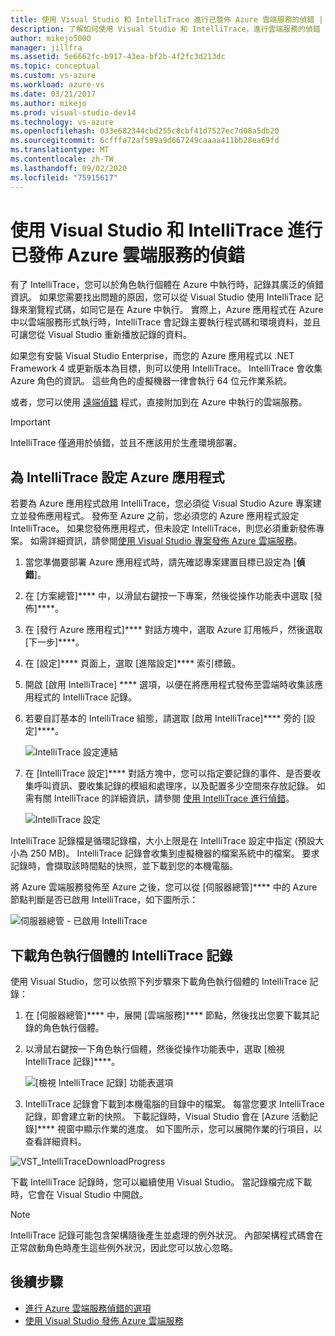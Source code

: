 ```yaml
---
title: 使用 Visual Studio 和 IntelliTrace 進行已發佈 Azure 雲端服務的偵錯 | Microsoft Docs
description: 了解如何使用 Visual Studio 和 IntelliTrace，進行雲端服務的偵錯
author: mikejo5000
manager: jillfra
ms.assetid: 5e6662fc-b917-43ea-bf2b-4f2fc3d213dc
ms.topic: conceptual
ms.custom: vs-azure
ms.workload: azure-vs
ms.date: 03/21/2017
ms.author: mikejo
ms.prod: visual-studio-dev14
ms.technology: vs-azure
ms.openlocfilehash: 033e682344cbd255c8cbf41d7527ec7d08a5db20
ms.sourcegitcommit: 6cfffa72af599a9d667249caaaa411bb28ea69fd
ms.translationtype: MT
ms.contentlocale: zh-TW
ms.lasthandoff: 09/02/2020
ms.locfileid: "75915617"
---
```

# <a name="debugging-a-published-azure-cloud-service-with-visual-studio-and-intellitrace"></a>使用 Visual Studio 和 IntelliTrace 進行已發佈 Azure 雲端服務的偵錯
有了 IntelliTrace，您可以於角色執行個體在 Azure 中執行時，記錄其廣泛的偵錯資訊。 如果您需要找出問題的原因，您可以從 Visual Studio 使用 IntelliTrace 記錄來瀏覽程式碼，如同它是在 Azure 中執行。 實際上，Azure 應用程式在 Azure 中以雲端服務形式執行時，IntelliTrace 會記錄主要執行程式碼和環境資料，並且可讓您從 Visual Studio 重新播放記錄的資料。 

如果您有安裝 Visual Studio Enterprise，而您的 Azure 應用程式以 .NET Framework 4 或更新版本為目標，則可以使用 IntelliTrace。 IntelliTrace 會收集 Azure 角色的資訊。 這些角色的虛擬機器一律會執行 64 位元作業系統。

或者，您可以使用 [遠端偵錯](vs-azure-tools-debugging-cloud-services-overview.md) 程式，直接附加到在 Azure 中執行的雲端服務。

> [!IMPORTANT]
> IntelliTrace 僅適用於偵錯，並且不應該用於生產環境部署。
> 

## <a name="configure-an-azure-application-for-intellitrace"></a>為 IntelliTrace 設定 Azure 應用程式
若要為 Azure 應用程式啟用 IntelliTrace，您必須從 Visual Studio Azure 專案建立並發佈應用程式。 發佈至 Azure 之前，您必須您的 Azure 應用程式設定 IntelliTrace。 如果您發佈應用程式，但未設定 IntelliTrace，則您必須重新發佈專案。 如需詳細資訊，請參閱[使用 Visual Studio 專案發佈 Azure 雲端服務](vs-azure-tools-publishing-a-cloud-service.md)。

1. 當您準備要部署 Azure 應用程式時，請先確認專案建置目標已設定為 [**偵錯**]。

1. 在 [方案總管]**** 中，以滑鼠右鍵按一下專案，然後從操作功能表中選取 [發佈]****。
   
1. 在 [發行 Azure 應用程式]**** 對話方塊中，選取 Azure 訂用帳戶，然後選取 [下一步]****。

1. 在 [設定]**** 頁面上，選取 [進階設定]**** 索引標籤。

1. 開啟 [啟用 IntelliTrace] **** 選項，以便在將應用程式發佈至雲端時收集該應用程式的 IntelliTrace 記錄。
   
1. 若要自訂基本的 IntelliTrace 組態，請選取 [啟用 IntelliTrace]**** 旁的 [設定]****。

    ![IntelliTrace 設定連結](./media/vs-azure-tools-intellitrace-debug-published-cloud-services/intellitrace-settings-link.png)
   
1. 在 [IntelliTrace 設定]**** 對話方塊中，您可以指定要記錄的事件、是否要收集呼叫資訊、要收集記錄的模組和處理序，以及配置多少空間來存放記錄。 如需有關 IntelliTrace 的詳細資訊，請參閱 [使用 IntelliTrace 進行偵錯](https://msdn.microsoft.com/library/dd264915.aspx)。
   
    ![IntelliTrace 設定](./media/vs-azure-tools-intellitrace-debug-published-cloud-services/IC519063.png)

IntelliTrace 記錄檔是循環記錄檔，大小上限是在 IntelliTrace 設定中指定 (預設大小為 250 MB)。 IntelliTrace 記錄會收集到虛擬機器的檔案系統中的檔案。 要求記錄時，會擷取該時間點的快照，並下載到您的本機電腦。

將 Azure 雲端服務發佈至 Azure 之後，您可以從 [伺服器總管]**** 中的 Azure 節點判斷是否已啟用 IntelliTrace，如下圖所示：

![伺服器總管 - 已啟用 IntelliTrace](./media/vs-azure-tools-intellitrace-debug-published-cloud-services/IC744134.png)

## <a name="download-intellitrace-logs-for-a-role-instance"></a>下載角色執行個體的 IntelliTrace 記錄
使用 Visual Studio，您可以依照下列步驟來下載角色執行個體的 IntelliTrace 記錄：

1. 在 [伺服器總管]**** 中，展開 [雲端服務]**** 節點，然後找出您要下載其記錄的角色執行個體。 

1. 以滑鼠右鍵按一下角色執行個體，然後從操作功能表中，選取 [檢視 IntelliTrace 記錄]****。 

    ![[檢視 IntelliTrace 記錄] 功能表選項](./media/vs-azure-tools-intellitrace-debug-published-cloud-services/view-intellitrace-logs.png)

1. IntelliTrace 記錄會下載到本機電腦的目錄中的檔案。 每當您要求 IntelliTrace 記錄，即會建立新的快照。 下載記錄時，Visual Studio 會在 [Azure 活動記錄]**** 視窗中顯示作業的進度。 如下圖所示，您可以展開作業的行項目，以查看詳細資料。

![VST_IntelliTraceDownloadProgress](./media/vs-azure-tools-intellitrace-debug-published-cloud-services/IC745551.png)

下載 IntelliTrace 記錄時，您可以繼續使用 Visual Studio。 當記錄檔完成下載時，它會在 Visual Studio 中開啟。

> [!NOTE]
> IntelliTrace 記錄可能包含架構隨後產生並處理的例外狀況。 內部架構程式碼會在正常啟動角色時產生這些例外狀況，因此您可以放心忽略。
> 
> 

## <a name="next-steps"></a>後續步驟
- [進行 Azure 雲端服務偵錯的選項](vs-azure-tools-debugging-cloud-services-overview.md)
- [使用 Visual Studio 發佈 Azure 雲端服務](vs-azure-tools-publishing-a-cloud-service.md)
